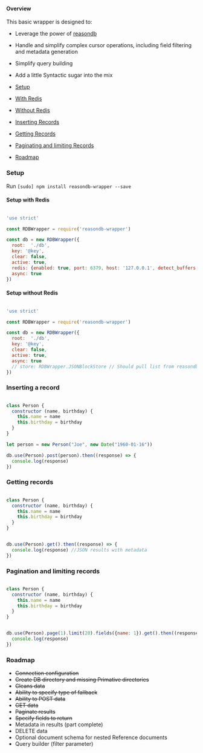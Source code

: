 #### Overview

This basic wrapper is designed to:
- Leverage the power of [reasondb](https://github.com/anywhichway/reasondb)
- Handle and simplify complex cursor operations, including field filtering and metadata generation
- Simplify query building
- Add a little Syntactic sugar into the mix 

- [Setup](#setup)
 - [With Redis](#setup-with-redis)
 - [Without Redis](#setup-without-redis)
- [Inserting Records](#inserting-a-record)
- [Getting Records](#getting-records)
- [Paginating and limiting Records](#paginating-and-limiting-records)
- [Roadmap](#roadmap)

### Setup

Run `[sudo] npm install reasondb-wrapper --save`

#### Setup with Redis

```javascript

'use strict'

const RDBWrapper = require('reasondb-wrapper')

const db = new RDBWrapper({
  root:  './db',
  key: '@key',
  clear: false,
  active: true,
  redis: {enabled: true, port: 6379, host: '127.0.0.1', detect_buffers: true},
  async: true
})
```

#### Setup without Redis

```javascript

'use strict'

const RDBWrapper = require('reasondb-wrapper')

const db = new RDBWrapper({
  root:  './db',
  key: '@key',
  clear: false,
  active: true,
  async: true
  // store: RDBWrapper.JSONBlockStore // Should pull list from reasondb
})
```

### Inserting a record

```javascript

class Person {
  constructor (name, birthday) {
    this.name = name
    this.birthday = birthday
  }
}

let person = new Person("Joe", new Date("1960-01-16"))

db.use(Person).post(person).then((response) => {
  console.log(response)
})

```

### Getting records

```javascript

class Person {
  constructor (name, birthday) {
    this.name = name
    this.birthday = birthday
  }
}


db.use(Person).get().then((response) => {
  console.log(response) //JSON results with metadata
})

```

### Pagination and limiting records

```javascript

class Person {
  constructor (name, birthday) {
    this.name = name
    this.birthday = birthday
  }
}


db.use(Person).page(1).limit(20).fields({name: 1}).get().then((response) => {
  console.log(response)
})

```

### Roadmap
- ~~Connection configuration~~
- ~~Create DB directory and missing Primative directories~~
- ~~Cleans data~~
- ~~Ability to specify type of fallback~~
- ~~Ability to POST data~~
- ~~GET data~~
- ~~Paginate results~~
- ~~Specify fields to return~~
- Metadata in results (part complete)
- DELETE data
- Optional document schema for nested Reference documents
- Query builder (filter parameter)
